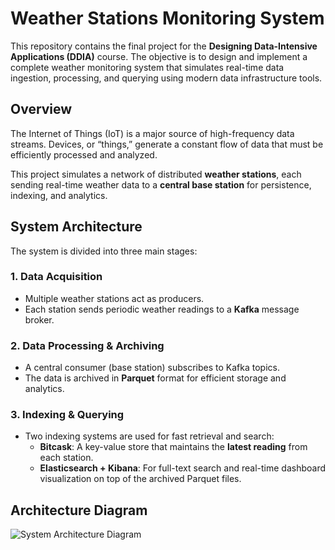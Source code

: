 # Weather Stations Monitoring System

This repository contains the final project for the **Designing Data-Intensive Applications (DDIA)** course. The objective is to design and implement a complete weather monitoring system that simulates real-time data ingestion, processing, and querying using modern data infrastructure tools.

## Overview

The Internet of Things (IoT) is a major source of high-frequency data streams. Devices, or “things,” generate a constant flow of data that must be efficiently processed and analyzed. 

This project simulates a network of distributed **weather stations**, each sending real-time weather data to a **central base station** for persistence, indexing, and analytics.

## System Architecture

The system is divided into three main stages:

### 1. Data Acquisition

- Multiple weather stations act as producers.
- Each station sends periodic weather readings to a **Kafka** message broker.

### 2. Data Processing & Archiving

- A central consumer (base station) subscribes to Kafka topics.
- The data is archived in **Parquet** format for efficient storage and analytics.

### 3. Indexing & Querying

- Two indexing systems are used for fast retrieval and search:
  - **Bitcask**: A key-value store that maintains the **latest reading** from each station.
  - **Elasticsearch + Kibana**: For full-text search and real-time dashboard visualization on top of the archived Parquet files.

## Architecture Diagram

![System Architecture Diagram](https://github.com/user-attachments/assets/dddd0306-e1fa-4b5a-a859-d4df759912b4)

